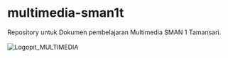 # multimedia-sman1t
Repository untuk Dokumen pembelajaran Multimedia SMAN 1 Tamansari.
<br></br>
![Logopit_MULTIMEDIA](https://user-images.githubusercontent.com/77620549/211709856-fabfa8d4-3c03-4ed0-a926-e0e01085ff17.jpg)
